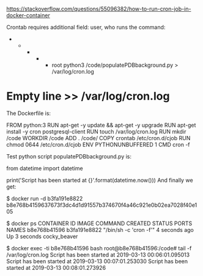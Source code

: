 
https://stackoverflow.com/questions/55096382/how-to-run-cron-job-in-docker-container


Crontab requires additional field: user, who runs the command:

* * * * * root python3 /code/populatePDBbackground.py > /var/log/cron.log
# Empty line >> /var/log/cron.log


The Dockerfile is:

FROM python:3
RUN apt-get -y update && apt-get -y upgrade
RUN apt-get install -y cron postgresql-client
RUN touch /var/log/cron.log
RUN mkdir /code
WORKDIR /code
ADD . /code/
COPY crontab /etc/cron.d/cjob
RUN chmod 0644 /etc/cron.d/cjob
ENV PYTHONUNBUFFERED 1
CMD cron -f



Test python script populatePDBbackground.py is:

from datetime import datetime

print('Script has been started at {}'.format(datetime.now()))
And finally we get:



$ docker run -d b3fa191e8822
b8e768b4159637673f3dc4d1d91557b374670f4a46c921e0b02ea7028f40e105

$ docker ps
CONTAINER ID        IMAGE               COMMAND                  CREATED             STATUS              PORTS               NAMES
b8e768b41596        b3fa191e8822        "/bin/sh -c 'cron -f'"   4 seconds ago       Up 3 seconds                            cocky_beaver



$ docker exec -ti b8e768b41596 bash
root@b8e768b41596:/code# tail -f /var/log/cron.log
Script has been started at 2019-03-13 00:06:01.095013
Script has been started at 2019-03-13 00:07:01.253030
Script has been started at 2019-03-13 00:08:01.273926

